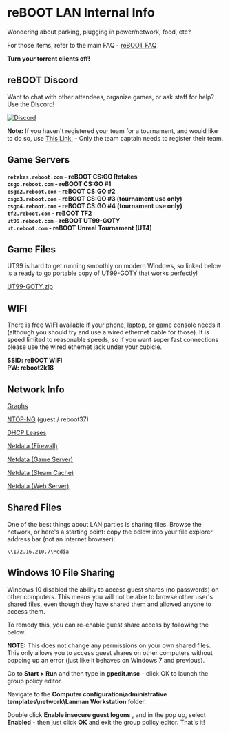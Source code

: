 # reBOOT LAN Internal Info
Wondering about parking, plugging in power/network, food, etc?   

For those items, refer to the main FAQ - [reBOOT FAQ](http://rebootlan.com/guide/)

**Turn your torrent clients off!**  


## reBOOT Discord
Want to chat with other attendees, organize games, or ask staff for help? Use the Discord!


[![Discord](discord.png)](https://discord.gg/KrjuCKH)

**Note:** If you haven't registered your team for a tournament, and would like to do so, use [This Link.](https://rebootlan.challonge.com/tournaments)  - Only the team captain needs to register their team.


## Game Servers
**`retakes.reboot.com` - reBOOT CS:GO Retakes**  
**`csgo.reboot.com` - reBOOT CS:GO  #1**  
**`csgo2.reboot.com` - reBOOT CS:GO  #2**  
**`csgo3.reboot.com` - reBOOT CS:GO  #3 (tournament use only)**  
**`csgo4.reboot.com` - reBOOT CS:GO  #4 (tournament use only)**  
**`tf2.reboot.com` - reBOOT TF2**  
**`ut99.reboot.com` - reBOOT UT99-GOTY**  
**`ut.reboot.com` - reBOOT Unreal  Tournament (UT4)**  

## Game Files
UT99 is hard to get running smoothly on modern Windows, so linked below is a ready to go portable copy of UT99-GOTY that works perfectly!  

[UT99-GOTY.zip](/files/UT99-GOTY.zip)  

## WIFI
There is free WIFI available if your phone, laptop, or game console needs it (although you should try and use a wired ethernet cable for those). It is speed limited to reasonable speeds, so if you want super fast connections please use the wired ethernet jack under your cubicle.  

**SSID: reBOOT WIFI**  
**PW: reboot2k18**  


## Network Info

[Graphs](http://graphs.reboot.com:3000/d/q597Dw1ik/reboot-lan?refresh=1m&orgId=1&kiosk=tv)   

[NTOP-NG](http://ntop.reboot.com/lua/as_stats.lua)  (guest / reboot37)  

[DHCP Leases](http://dhcp.reboot.com/dhcp_statistics)   

[Netdata (Firewall)](http://reboot.com/netdata/host/Firewall/#menu_system;theme=slate;help=true)  

[Netdata (Game Server)](http://reboot.com/netdata/host/Game%20Server/#menu_system;theme=slate;help=true)  

[Netdata (Steam Cache)](http://reboot.com/netdata/host/Steam%20Cache/#;theme=slate;help=true)  

[Netdata (Web Server)](http://reboot.com/netdata/#menu_system;theme=slate;help=true)  

## Shared Files

One of the best things about LAN parties is sharing files. Browse the network, or here's a starting point: copy the below into your file explorer address bar (not an internet browser):  

`\\172.16.210.7\Media`  

## Windows 10 File Sharing

Windows 10 disabled the ability to access guest shares (no passwords) on other computers. This means you will not be able to browse other user's shared files, even though they have shared them and allowed anyone to access them.  

To remedy this, you can re-enable guest share access by following the below.

**NOTE:** This does not change any permissions on your own shared files. This only allows you to access guest shares on other computers without popping up an error (just like it behaves on Windows 7 and previous).

Go to **Start >  Run** and then type in **gpedit.msc**  - click OK to launch the group policy editor.  

Navigate to the **Computer configuration\administrative templates\network\Lanman Workstation** folder.

Double click **Enable insecure guest logons** , and in the pop up, select **Enabled** - then just click **OK** and exit the group policy editor. That's it!